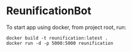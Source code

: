 # ReunificationBot

To start app using docker, from project root, run:

```python3
docker build -t reunification:latest .
docker run -d -p 5000:5000 reunification
```